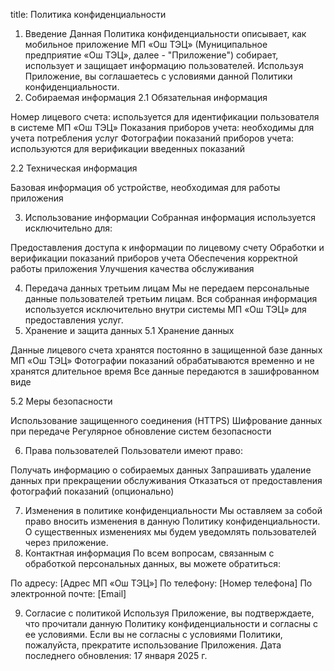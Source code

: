 title: Политика конфиденциальности
1. Введение
Данная Политика конфиденциальности описывает, как мобильное приложение МП «Ош ТЭЦ» (Муниципальное предприятие «Ош ТЭЦ», далее - "Приложение") собирает, использует и защищает информацию пользователей. Используя Приложение, вы соглашаетесь с условиями данной Политики конфиденциальности.
2. Собираемая информация
2.1 Обязательная информация

Номер лицевого счета: используется для идентификации пользователя в системе МП «Ош ТЭЦ»
Показания приборов учета: необходимы для учета потребления услуг
Фотографии показаний приборов учета: используются для верификации введенных показаний

2.2 Техническая информация

Базовая информация об устройстве, необходимая для работы приложения

3. Использование информации
Собранная информация используется исключительно для:

Предоставления доступа к информации по лицевому счету
Обработки и верификации показаний приборов учета
Обеспечения корректной работы приложения
Улучшения качества обслуживания

4. Передача данных третьим лицам
Мы не передаем персональные данные пользователей третьим лицам. Вся собранная информация используется исключительно внутри системы МП «Ош ТЭЦ» для предоставления услуг.
5. Хранение и защита данных
5.1 Хранение данных

Данные лицевого счета хранятся постоянно в защищенной базе данных МП «Ош ТЭЦ»
Фотографии показаний обрабатываются временно и не хранятся длительное время
Все данные передаются в зашифрованном виде

5.2 Меры безопасности

Использование защищенного соединения (HTTPS)
Шифрование данных при передаче
Регулярное обновление систем безопасности

6. Права пользователей
Пользователи имеют право:

Получать информацию о собираемых данных
Запрашивать удаление данных при прекращении обслуживания
Отказаться от предоставления фотографий показаний (опционально)

7. Изменения в политике конфиденциальности
Мы оставляем за собой право вносить изменения в данную Политику конфиденциальности. О существенных изменениях мы будем уведомлять пользователей через приложение.
8. Контактная информация
По всем вопросам, связанным с обработкой персональных данных, вы можете обратиться:

По адресу: [Адрес МП «Ош ТЭЦ»]
По телефону: [Номер телефона]
По электронной почте: [Email]

9. Согласие с политикой
Используя Приложение, вы подтверждаете, что прочитали данную Политику конфиденциальности и согласны с ее условиями. Если вы не согласны с условиями Политики, пожалуйста, прекратите использование Приложения.
Дата последнего обновления: 17 января 2025 г.
